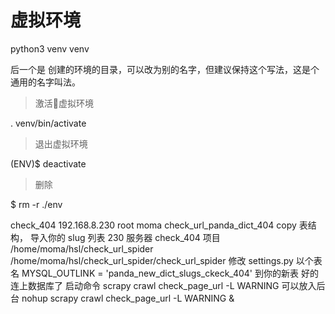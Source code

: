 # 虚拟环境

python3 venv venv

后一个是 创建的环境的目录，可以改为别的名字，但建议保持这个写法，这是个通用的名字叫法。

> 激活虚拟环境

. venv/bin/activate

> 退出虚拟环境

(ENV)$ deactivate

> 删除

$ rm -r ./env



check_404
192.168.8.230
root
moma
check_url_panda_dict_404
copy 表结构，
导入你的 slug 列表
230 服务器 check_404 项目
/home/moma/hsl/check_url_spider
/home/moma/hsl/check_url_spider/check_url_spider
修改 settings.py 以个表名
MYSQL_OUTLINK = 'panda_new_dict_slugs_ckeck_404'
到你的新表
好的
连上数据库了
启动命令
scrapy crawl check_page_url -L WARNING
可以放入后台
nohup scrapy crawl check_page_url -L WARNING &
